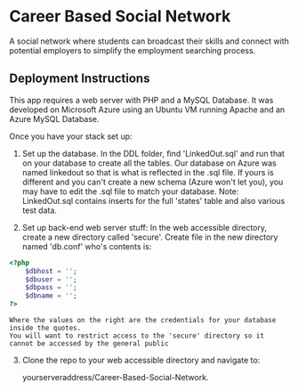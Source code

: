 # Career Based Social Network

A social network where students can broadcast their skills and connect with potential employers to simplify the employment searching process.

## Deployment Instructions
This app requires a web server with PHP and a MySQL Database.  It was developed on Microsoft Azure using an Ubuntu VM running Apache and an Azure MySQL Database.

Once you have your stack set up:
1. Set up the database.
	In the DDL folder, find 'LinkedOut.sql' and run that on your database to create all the tables.
	Our database on Azure was named linkedout so that is what is reflected in the .sql file.
	If yours is different and you can't create a new schema (Azure won't let you), you may have to edit the .sql
	file to match your database. Note: LinkedOut.sql contains inserts for the full 'states' table and also various test data.

2. Set up back-end web server stuff:
	In the web accessible directory, create a new directory called 'secure'.
	Create file in the new directory named 'db.conf' who's contents is:
```php
<?php
	$dbhost = '';
	$dbuser = '';
	$dbpass = '';
	$dbname = '';
?>
```
	Where the values on the right are the credentials for your database inside the quotes.
	You will want to restrict access to the 'secure' directory so it cannot be accessed by the general public
3. Clone the repo to your web accessible directory and navigate to:

	yourserveraddress/Career-Based-Social-Network.

